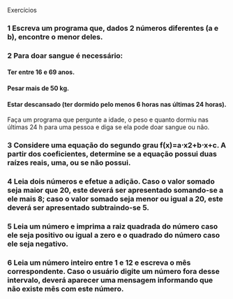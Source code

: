 Exercícios

### 1 Escreva um programa que, dados 2 números diferentes (a e b), encontre o menor deles.

### 2 Para doar sangue é necessário:

#### Ter entre 16 e 69 anos.
#### Pesar mais de 50 kg.
#### Estar descansado (ter dormido pelo menos 6 horas nas últimas 24 horas).

Faça um programa que pergunte a idade, o peso e quanto dormiu nas últimas 24 h para uma pessoa e diga se ela pode doar sangue ou não.

### 3 Considere uma equação do segundo grau f(x)=a⋅x2+b⋅x+c. A partir dos coeficientes, determine se a equação possui duas raízes reais, uma, ou se não possui.

### 4 Leia dois números e efetue a adição. Caso o valor somado seja maior que 20, este deverá ser apresentado somando-se a ele mais 8; caso o valor somado seja menor ou igual a 20, este deverá ser apresentado subtraindo-se 5.

### 5 Leia um número e imprima a raiz quadrada do número caso ele seja positivo ou igual a zero e o quadrado do número caso ele seja negativo.

### 6 Leia um número inteiro entre 1 e 12 e escreva o mês correspondente. Caso o usuário digite um número fora desse intervalo, deverá aparecer uma mensagem informando que não existe mês com este número.
